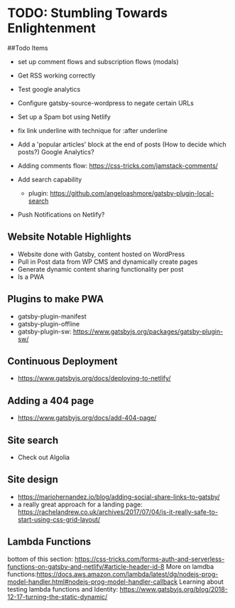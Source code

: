 # TODO: Stumbling Towards Enlightenment

##Todo Items
- set up comment flows and subscription flows (modals)
- Get RSS working correctly
- Test google analytics
- Configure gatsby-source-wordpress to negate certain URLs
- Set up a Spam bot using Netlify
- fix link underline with technique for :after underline
- Add a 'popular articles' block at the end of posts (How to decide which posts?) Google Analytics?
- Adding comments flow: https://css-tricks.com/jamstack-comments/
- Add search capability
	* plugin: https://github.com/angeloashmore/gatsby-plugin-local-search

- Push Notifications on Netlify?

## Website Notable Highlights
- Website done with Gatsby, content hosted on WordPress
- Pull in Post data from WP CMS and dynamically create pages
- Generate dynamic content sharing functionality per post
- Is a PWA

## Plugins to make PWA
- gatsby-plugin-manifest
- gatsby-plugin-offline
- gatsby-plugin-sw: https://www.gatsbyjs.org/packages/gatsby-plugin-sw/

## Continuous Deployment
- https://www.gatsbyjs.org/docs/deploying-to-netlify/

## Adding a 404 page
- https://www.gatsbyjs.org/docs/add-404-page/

## Site search
- Check out Algolia

## Site design
- https://mariohernandez.io/blog/adding-social-share-links-to-gatsby/
- a really great approach for a landing page: https://rachelandrew.co.uk/archives/2017/07/04/is-it-really-safe-to-start-using-css-grid-layout/

## Lambda Functions
bottom of this section: https://css-tricks.com/forms-auth-and-serverless-functions-on-gatsby-and-netlify/#article-header-id-8
More on lamdba functions:https://docs.aws.amazon.com/lambda/latest/dg/nodejs-prog-model-handler.html#nodejs-prog-model-handler-callback
Learning about testing lambda functions and Identity: https://www.gatsbyjs.org/blog/2018-12-17-turning-the-static-dynamic/
